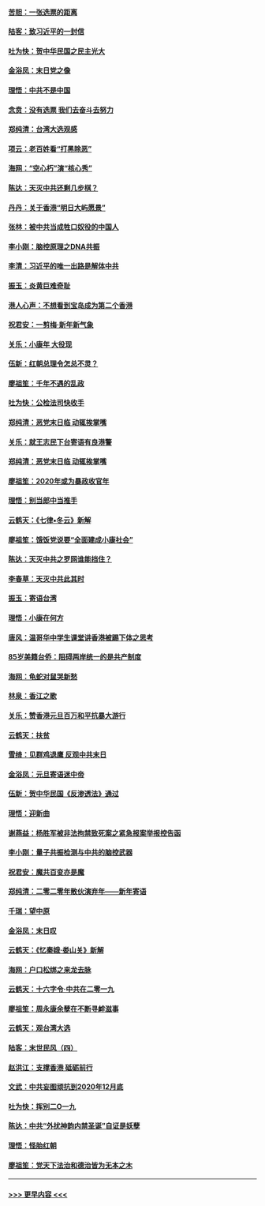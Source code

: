 #### [苦胆：一张选票的距离](../pages/nsc993/n11788914.md?t=01131311) 
#### [陆客：致习近平的一封信](../pages/nsc993/n11788867.md?t=01131311) 
#### [吐为快：贺中华民国之民主光大](../pages/nsc993/n11788618.md?t=01131311) 
#### [金浴凤：末日党之像](../pages/nsc993/n11787475.md?t=01131311) 
#### [理悟：中共不是中国](../pages/nsc993/n11787463.md?t=01131311) 
#### [念贲：没有选票  我们去奋斗去努力](../pages/nsc993/n11787398.md?t=01131311) 
#### [郑纯清：台湾大选观感](../pages/nsc993/n11786210.md?t=01131311) 
#### [项云：老百姓看“打黑除恶”](../pages/nsc993/n11785398.md?t=01131311) 
#### [海网：“空心朽”演“核心秀”](../pages/nsc993/n11783874.md?t=01131311) 
#### [陈达：天灭中共还剩几步棋？](../pages/nsc993/n11783719.md?t=01131311) 
#### [丹丹：关于香港“明日大屿愿景”](../pages/nsc993/n11783273.md?t=01131311) 
#### [张林：被中共当成牲口奴役的中国人](../pages/nsc993/n11782397.md?t=01131311) 
#### [李小刚：脑控原理之DNA共振](../pages/nsc993/n11780962.md?t=01131311) 
#### [李清：习近平的唯一出路是解体中共](../pages/nsc993/n11780866.md?t=01131311) 
#### [振玉：炎黄巨难奇耻](../pages/nsc993/n11779632.md?t=01131311) 
#### [港人心声：不想看到宝岛成为第二个香港](../pages/nsc993/n11778817.md?t=01131311) 
#### [祝君安：一剪梅‧新年新气象](../pages/nsc993/n11776340.md?t=01131311) 
#### [关乐：小康年 大役现](../pages/nsc993/n11774213.md?t=01131311) 
#### [伍新：红朝总理令怎总不灵？](../pages/nsc993/n11770813.md?t=01131311) 
#### [廖祖笙：千年不遇的乱政](../pages/nsc993/n11770373.md?t=01131311) 
#### [吐为快：公检法司快收手](../pages/nsc993/n11770359.md?t=01131311) 
#### [郑纯清：恶党末日临 动辄挨掌嘴](../pages/nsc993/n11769912.md?t=01131311) 
#### [关乐：就王志民下台寄语有良港警](../pages/nsc993/n11769903.md?t=01131311) 
#### [郑纯清：恶党末日临 动辄挨掌嘴](../pages/nsc993/n11769356.md?t=01131311) 
#### [廖祖笙：2020年或为暴政收官年](../pages/nsc993/n11768216.md?t=01131311) 
#### [理悟：别当郎中当推手](../pages/nsc993/n11768243.md?t=01131311) 
#### [云鹤天：《七律▪冬云》新解](../pages/nsc993/n11768204.md?t=01131311) 
#### [廖祖笙：饿饭党说要“全面建成小康社会”](../pages/nsc993/n11767482.md?t=01131311) 
#### [陈达：天灭中共之罗网谁能挡住？](../pages/nsc993/n11767465.md?t=01131311) 
#### [李春草：天灭中共此其时](../pages/nsc993/n11767452.md?t=01131311) 
#### [振玉：寄语台湾](../pages/nsc993/n11767432.md?t=01131311) 
#### [理悟：小康在何方](../pages/nsc993/n11767394.md?t=01131311) 
#### [唐风：温哥华中学生课堂讲香港被踢下体之思考](../pages/nsc993/n11766848.md?t=01131311) 
#### [85岁美籍台侨：阻碍两岸统一的是共产制度](../pages/nsc993/n11765043.md?t=01131311) 
#### [海网：龟蛇对鼠哭新愁](../pages/nsc993/n11764895.md?t=01131311) 
#### [林泉：香江之歌](../pages/nsc993/n11764415.md?t=01131311) 
#### [关乐：赞香港元旦百万和平抗暴大游行](../pages/nsc993/n11764382.md?t=01131311) 
#### [云鹤天：扶贫](../pages/nsc993/n11764245.md?t=01131311) 
#### [雪绮：见群鸡退鹰  反观中共末日](../pages/nsc993/n11762112.md?t=01131311) 
#### [金浴凤：元旦寄语迷中帝](../pages/nsc993/n11761788.md?t=01131311) 
#### [伍新：贺中华民国《反渗透法》通过](../pages/nsc993/n11761994.md?t=01131311) 
#### [理悟：迎新曲](../pages/nsc993/n11761152.md?t=01131311) 
#### [谢燕益：杨胜军被非法拘禁致死案之紧急报案举报控告函](../pages/nsc993/n11756134.md?t=01131311) 
#### [李小刚：量子共振检测与中共的脑控武器](../pages/nsc993/n11754518.md?t=01131311) 
#### [祝君安：魔共百变亦是魔](../pages/nsc993/n11754469.md?t=01131311) 
#### [郑纯清：二零二零年散伙演弃年——新年寄语](../pages/nsc993/n11754195.md?t=01131311) 
#### [千瑞：望中原](../pages/nsc993/n11754159.md?t=01131311) 
#### [金浴凤：末日叹](../pages/nsc993/n11752359.md?t=01131311) 
#### [云鹤天：《忆秦娥‧娄山关》新解](../pages/nsc993/n11752348.md?t=01131311) 
#### [海网：户口松绑之来龙去脉](../pages/nsc993/n11752328.md?t=01131311) 
#### [云鹤天：十六字令‧中共在二零一九](../pages/nsc993/n11752305.md?t=01131311) 
#### [廖祖笙：周永康余孽在不断寻衅滋事](../pages/nsc993/n11751013.md?t=01131311) 
#### [云鹤天：观台湾大选](../pages/nsc993/n11751007.md?t=01131311) 
#### [陆客：末世民风（四）](../pages/nsc993/n11749203.md?t=01131311) 
#### [赵洪江：支撑香港 砥砺前行](../pages/nsc993/n11748482.md?t=01131311) 
#### [文武：中共妄图顽抗到2020年12月底](../pages/nsc993/n11748446.md?t=01131311) 
#### [吐为快：挥别二O一九](../pages/nsc993/n11748411.md?t=01131311) 
#### [陈达：中共“外扰神韵内禁圣诞”自证是妖孽](../pages/nsc993/n11748226.md?t=01131311) 
#### [理悟：怪胎红朝](../pages/nsc993/n11748206.md?t=01131311) 
#### [廖祖笙：党天下法治和德治皆为无本之木](../pages/nsc993/n11748135.md?t=01131311) 

----
#### [ >>> 更早内容 <<< ](../indexes/nsc993-earlier.md)
